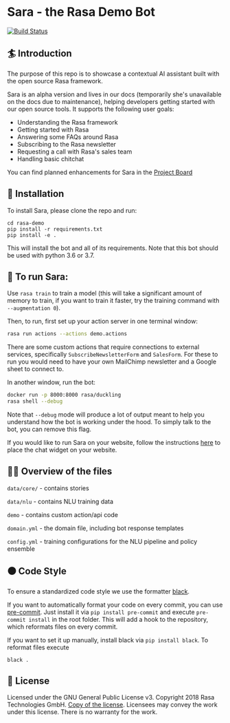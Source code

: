 # Sara - the Rasa Demo Bot
[![Build Status](https://travis-ci.com/RasaHQ/rasa-demo.svg?branch=master)](https://travis-ci.com/RasaHQ/rasa-demo)

## :surfer: Introduction
The purpose of this repo is to showcase a contextual AI assistant built with the open source Rasa framework.

Sara is an alpha version and lives in our docs (temporarily she's unavailable on the docs due to maintenance), 
helping developers getting started with our open source tools. It supports the following user goals:

- Understanding the Rasa framework
- Getting started with Rasa
- Answering some FAQs around Rasa
- Subscribing to the Rasa newsletter
- Requesting a call with Rasa's sales team
- Handling basic chitchat

You can find planned enhancements for Sara in the
[Project Board](https://github.com/RasaHQ/rasa-demo/projects/1)

## 👷‍ Installation

To install Sara, please clone the repo and run:

```
cd rasa-demo
pip install -r requirements.txt
pip install -e .
```
This will install the bot and all of its requirements.
Note that this bot should be used with python 3.6 or 3.7.

## 🤖 To run Sara:

Use `rasa train` to train a model (this will take a significant amount of memory to train,
if you want to train it faster, try the training command with
`--augmentation 0`).

Then, to run, first set up your action server in one terminal window:
```bash
rasa run actions --actions demo.actions
```

There are some custom actions that require connections to external services,
specifically `SubscribeNewsletterForm` and `SalesForm`. For these
to run you would need to have your own MailChimp newsletter and a Google sheet
to connect to.

In another window, run the bot:
```bash
docker run -p 8000:8000 rasa/duckling
rasa shell --debug
```

Note that `--debug` mode will produce a lot of output meant to help you understand how the bot is working 
under the hood. To simply talk to the bot, you can remove this flag.

If you would like to run Sara on your website, follow the instructions
[here](https://github.com/mrbot-ai/rasa-webchat) to place the chat widget on
your website.

## 👩‍💻 Overview of the files

`data/core/` - contains stories 

`data/nlu` - contains NLU training data

`demo` - contains custom action/api code

`domain.yml` - the domain file, including bot response templates

`config.yml` - training configurations for the NLU pipeline and policy ensemble

## ⚫️ Code Style

To ensure a standardized code style we use the formatter [black](https://github.com/ambv/black).

If you want to automatically format your code on every commit, you can use [pre-commit](https://pre-commit.com/).
Just install it via `pip install pre-commit` and execute `pre-commit install` in the root folder.
This will add a hook to the repository, which reformats files on every commit.

If you want to set it up manually, install black via `pip install black`.
To reformat files execute
```
black .
```

## :gift: License
Licensed under the GNU General Public License v3. Copyright 2018 Rasa Technologies
GmbH. [Copy of the license](https://github.com/RasaHQ/rasa-demo/blob/master/LICENSE).
Licensees may convey the work under this license. There is no warranty for the work.
